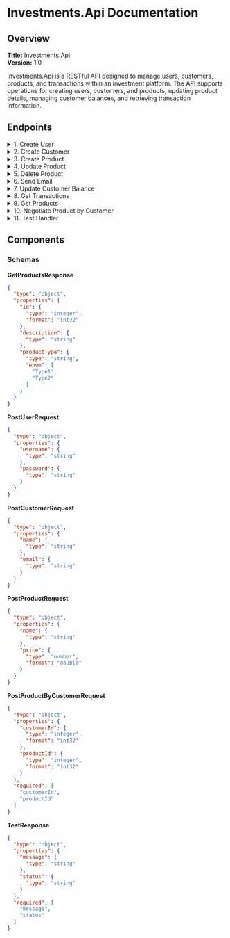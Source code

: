 # Investments.Api Documentation

## Overview

**Title:** Investments.Api  
**Version:** 1.0

Investments.Api is a RESTful API designed to manage users, customers, products, and transactions within an investment platform. The API supports operations for creating users, customers, and products, updating product details, managing customer balances, and retrieving transaction information.

## Endpoints

<details>
  <summary>1. Create User</summary>

**URL:** `/createuser`  
**Method:** `POST`  
**Tag:** `Backoffice`

**Request Body:**
- `application/json`
- `text/json`
- `application/*+json`
  
**Schema:** `PostUserRequest`
```json
{
  "userName": "string",
  "email": "string"
}
```
<details>
  <summary>Response (200 OK)</summary>

**Response:**

- `200 OK`
  - `text/plain`
  - `application/json`
  - `text/json`

**Response Schema:** `object`
```json
{
  "userId": 0,
  "userName": "string",
  "email": "string",
  "active": true
}
```
</details>

<details>
  <summary>Response (412 Failed Dependency) in case when email already exists.</summary>

**Response:**

- `412 Failed Dependency`
  - `text/plain`
  - `string`
  - `text/json`
```string
This email already exists.
```
**Response Schema:** `object`

</details>

</details>

<details>
  <summary>2. Create Customer</summary>

**URL:** `/createcustomer`  
**Method:** `POST`  
**Tag:** `Backoffice`

**Request Body:**
- `application/json`
- `text/json`
- `application/*+json`
  
**Schema:** `PostCustomerRequest`
<table border="1">
  <tr>
    <th>Create Customer Request</th>
  </tr>
  <tr>
    <td>Name</td><td>Name chosed to user</td>
  </tr>
  <tr>
    <td>AccountBalance</td><td>Entry value to open the account.</td>
  </tr>
</table>

```json
{
  "name": "string",
  "accountBalance": 0
}
```
<details>
  <summary>Response (200 OK)</summary>

**Response:**

- `200 OK`
  - `text/plain`
  - `application/json`
  - `text/json`

**Response Schema:** `object`
  ```json
  {
  "customerId": 0,
  "name": "string",
  "accountNumber": "string",
  "accountBalance": 0
  }
  ```
</details>

<details>
  <summary>Response (412 Failed Dependency)</summary>

**Response:**

- `412 Failed Dependency`
  - `text/plain`
  - `string`
  - `text/json`
 ```string
   Precondition Failed
 ```

**Response Schema:** `string`

</details>

</details>

<details>
  <summary>3. Create Product</summary>

**URL:** `/createproduct`  
**Method:** `POST`  
**Tag:** `Backoffice`

**Request Body:**

- `application/json`
- `text/json`
- `application/*+json`

**Schema:** `PostProductRequest`
<table border="1">
  <tr>
    <th>Create Product Request</th>
  </tr>
  <tr>
    <td>Name</td><td>Name chosed to Product</td>
  </tr>
  <tr>
    <td>Price</td><td>Entry value of the product.</td>
  </tr>
  <tr>
    <td>productType</td><td>Chose between: <b>1 = Stocks, 2 = REIT, 3 = Treasures, 4 = ETF, 5 = Bitcoin</b>.</td>
  </tr>
</table>

```json
{
  "name": "string",
  "price": 0,
  "productType": 1,
  "dueDate": "2024-07-01T21:15:01.795Z"
}
```
<details>
  <summary>Response (200 OK)</summary>

**Response:**

- `200 OK`
  - `text/plain`
  - `application/json`
  - `text/json`

**Response Schema:** `string`
```json
{
  "productId": 0,
  "name": "string",
  "price": 0,
  "quantity": 0,
  "productType": 1,
  "dueDate": "2024-07-01T21:15:01.797Z",
  "active": true
}
```
</details>

<details>
  <summary>Response (412 Failed Dependency)</summary>

**Response:**

- `412 Failed Dependency`
  - `text/plain`
  - `string`
  - `text/json`

**Response Schema:** `string`
```string
   Precondition Failed
 ```
</details>

</details>

<details>
  <summary>4. Update Product</summary>

**URL:** `/product/{productId}`  
**Method:** `PUT`  
**Tag:** `Backoffice`

**Parameters:**
<table border="1">
  <tr>
    <th>Update Product Parameters</th>
  </tr>
  <tr>
    <td>ProductId</td><td>Id of the Product</td>
  </tr>
  <tr>
    <td>Price</td><td>New product price.</td>
  </tr>
  <tr>
    <td>Quantity</td><td>Quantity <b>to be added to the product</b>.</td>
  </tr>
  <tr>
    <td>ProductType</td><td>Chose between: <b>1 = Stocks, 2 = REIT, 3 = Treasures, 4 = ETF, 5 = Bitcoin</b>.</td>
  </tr>
  <tr>
    <td>DueDate</td><td>Due date to product.</td>
  </tr>
</table>

**Note**
- `Every field must be sent or the value will be replaced to null`
<details>
  <summary>Response (200 OK)</summary>

**Response:**

- `200 OK`
  - `text/plain`
  - `application/json`
  - `text/json`

**Response Schema:** `string`
```json
{
  "productId": 0,
  "name": "string",
  "price": 0,
  "quantity": 0,
  "productType": 1,
  "dueDate": "2024-07-01T21:29:28.938Z",
  "active": true
}
```
</details>

<details>
  <summary>Response (412 Failed Dependency)</summary>

**Response:**

- `412 Failed Dependency`
  - `text/plain`
  - `application/json`
  - `text/json`

**Response Schema:** `string`
```string
  Precondition Failed
```
</details>

</details>

<details>
  <summary>5. Delete Product</summary>

**URL:** `/product/{productId}`  
**Method:** `DELETE`  
**Tag:** `Backoffice`

**Parameters:**

<table border="1">
  <tr>
    <th>Update Product Parameters</th>
  </tr>
  <tr>
    <td>ProductId</td><td>Id of the Product</td>
  </tr>
</table>

<details>
  <summary>Response (200 OK)</summary>

**Response:**

- `200 OK`
  - `text/plain`
  - `application/json`
  - `text/json`

**Response Schema:** `unit`
```string
"Deleted. The id is: {id}"
```
</details>

<details>
  <summary>Response (412 Failed Dependency)</summary>

**Response:**

- `412 Failed Dependency`
  - `text/plain`
  - `application/json`
  - `text/json`

**Response Schema:** `string`
```string
  Precondition Failed
```

</details>

</details>

<details>
  <summary>6. Send Email</summary>

**URL:** `/email`  
**Method:** `POST`  
**Tag:** `Backoffice`

<details>
  <summary>Response (200 OK)</summary>

**Response:**

- `200 OK`
  - `text/plain`
  - `application/json`
  - `text/json`

**Response Schema:** `string`

</details>

<details>
  <summary>Response (500 Internal Server Error)</summary>

**Response:**

- `412 Failed Dependency`
  - `text/plain`
  - `application/json`
  - `text/json`

**Response Schema:** `string`
```string
  Precondition Failed
```
</details>

</details>

<details>
  <summary>7. Update Customer Balance</summary>

**URL:** `/balance/{customerId}`  
**Method:** `PUT`  
**Tag:** `Customer`

**Parameters:**
<table border="1">
  <tr>
    <th>Update Customer Amount Parameters</th>
  </tr>
  <tr>
    <td>CustomerId</td><td>Id of the Customer</td>
  </tr>
  <tr>
    <td>TransactionType</td><td>New product price.</td>
  </tr>
  <tr>
    <td>ProductType</td><td>Chose between: <b>0 = Credit, 1 = Debit</b>.</td>
  </tr>
  <tr>
    <td>Amount</td><td>Amount to be credited or debited.</td>
  </tr>
</table>

<details>
  <summary>Response (200 OK)</summary>

**Response:**

- `200 OK`
  - `text/plain`
  - `application/json`
  - `text/json`

**Response Schema:** `object`
```json
{
  "customerId": 0,
  "name": "string",
  "accountNumber": "string",
  "accountBalance": 0
}
```
</details>

<details>
  <summary>Response (412 Failed Dependency) in case TransactionType isn't <b>0 = Credit</b> or <b>1 = Debit</b></summary>

**Response:**

- `412 Failed Dependency`
  - `text/plain`
  - `application/json`
  - `text/json`

**Response Schema:** `string`
```string
  Transaction Type not Allowed
```
</details>

</details>

<details>
  <summary>8. Get Transactions</summary>

**URL:** `/transactions/{customerId}`  
**Method:** `GET`  
**Tag:** `Customer`

**Parameters:**
<table border="1">
  <tr>
    <th>Get Customer Transactions</th>
  </tr>
  <tr>
    <td>CustomerId</td><td>Id of the Customer</td>
  </tr>
</table>

<details>
  <summary>Response (200 OK)</summary>

**Response:**

- `200 OK`
  - `text/plain`
  - `application/json`
  - `text/json`

**Response Schema:** `Array of Transactions`
```json
[
  {
    "transactionId": 0,
    "date": "2024-07-01T22:00:22.741Z",
    "description": "string",
    "amount": 0,
    "transactionType": 0,
    "customerId": 0,
    "productId": 0
  }
]
```
</details>

<details>
  <summary>Response (412 Failed Dependency)</summary>

**Response:**

- `412 Failed Dependency`
  - `text/plain`
  - `application/json`
  - `text/json`

**Response Schema:** `String`
```string
  Precondition Failed
```
</details>

</details>

<details>
  <summary>9. Get Products</summary>

**URL:** `/products`  
**Method:** `GET`  
**Tag:** `Products`

**Parameters:**
`In this endpoint you can choose to get with how many parameters do you want. If you don't choose parameters, it will get the first 15 itens.`
<table border="1">
  <tr>
    <th>Get Products</th>
  </tr>
  <tr>
    <td>Id</td><td>Id of the Product</td>
  </tr>
  <tr>
    <td>Description</td><td>Full or part of Product Name.</td>
  </tr>
  <tr>
    <td>ProductType</td><td>Chose between: <b>1 = Stocks, 2 = REIT, 3 = Treasures, 4 = ETF, 5 = Bitcoin</b>.</td>
  </tr>
</table>

<details>
  <summary>Response (200 OK)</summary>

**Response:**

- `200 OK`
  - `text/plain`
  - `application/json`
  - `text/json`

**Response Schema:** `array of GetProductsResponse`
```json
[
  {
    "productId": 0,
    "name": "string",
    "price": 0,
    "productType": 1,
    "dueDate": "2024-07-01T22:05:06.525Z"
  }
]
```
</details>

<details>
  <summary>Response (412 Failed Dependency)</summary>

**Response:**

- `412 Failed Dependency`
  - `text/plain`
  - `application/json`
  - `text/json`

**Response Schema:** `String`
```string
  Precondition Failed
```
</details>

</details>

<details>
  <summary>10. Negotiate Product by Customer</summary>

**URL:** `/products`  
**Method:** `POST`  
**Tag:** `Products`

**Request Body:**
`This endpoint will check the quantity of the product and, based on its price, will debit of his account balance.`
- `application/json`
- `text/json`
- `application/*+json`

**Schema:** `PostProductByCustomerRequest`
<table border="1">
  <tr>
    <th>Get Products</th>
  </tr>
  <tr>
    <td>CustomerId</td><td>Id of the Customer</td>
  </tr>
  <tr>
    <td>ProductId</td><td>Id of the Product</td>
  </tr>
  <tr>
    <td>Quantity</td><td>Negotiated quantity of the product.</td>
  </tr>
  <tr>
    <td>TransactionType</td><td>Chose between: <b>2 = Buy, 3 = Sell</b>.</td>
  </tr>
</table>
```json
{
  "customerId": 0,
  "productId": 0,
  "quantity": 0,
  "transactionType": 0
}
```
<details>
  <summary>Response (200 OK)</summary>

**Response:**

- `200 OK`
  - `text/plain`
  - `application/json`
  - `text/json`

**Response Schema:** `string`

</details>

<details>
  <summary>Response (412 Failed Dependency)</summary>

**Response:**

- `412 Failed Dependency`
  - `text/plain`
  - `application/json`
  - `text/json`

**Response Schema:** `string`
```string
  Transaction Type not Allowed
```
</details>

</details>

<details>
  <summary>11. Test Handler</summary>

**URL:** `/TestHandler`  
**Method:** `GET`  
**Tag:** `Test`

**Parameters:**
`Endpoint to test if API is working. No database is necessary`
- `ChooseResponse` (query, integer, int32)

<details>
  <summary>Response (200 OK)</summary>

**Response:**

- `200 OK`
  - `text/plain`
  - `application/json`
  - `text/json`

**Response Schema:** `TestResponse`

</details>

<details>
  <summary>Response (412 Failed Dependency)</summary>

**Response:**

- `412 Failed Dependency`
  - `text/plain`
  - `application/json`
  - `text/json`

**Response Schema:** `TestResponse`

</details>

</details>

## Components

### Schemas

**GetProductsResponse**
```json
{
  "type": "object",
  "properties": {
    "id": {
      "type": "integer",
      "format": "int32"
    },
    "description": {
      "type": "string"
    },
    "productType": {
      "type": "string",
      "enum": [
        "Type1",
        "Type2"
      ]
    }
  }
}
```
**PostUserRequest**
```json
{
  "type": "object",
  "properties": {
    "username": {
      "type": "string"
    },
    "password": {
      "type": "string"
    }
  }
}
```
**PostCustomerRequest**
```json
{
  "type": "object",
  "properties": {
    "name": {
      "type": "string"
    },
    "email": {
      "type": "string"
    }
  }
}
```
**PostProductRequest**
```json
{
  "type": "object",
  "properties": {
    "name": {
      "type": "string"
    },
    "price": {
      "type": "number",
      "format": "double"
    }
  }
}
```
**PostProductByCustomerRequest**
```json
{
  "type": "object",
  "properties": {
    "customerId": {
      "type": "integer",
      "format": "int32"
    },
    "productId": {
      "type": "integer",
      "format": "int32"
    }
  },
  "required": [
    "customerId",
    "productId"
  ]
}
```
**TestResponse**
```json
{
  "type": "object",
  "properties": {
    "message": {
      "type": "string"
    },
    "status": {
      "type": "string"
    }
  },
  "required": [
    "message",
    "status"
  ]
}
```
